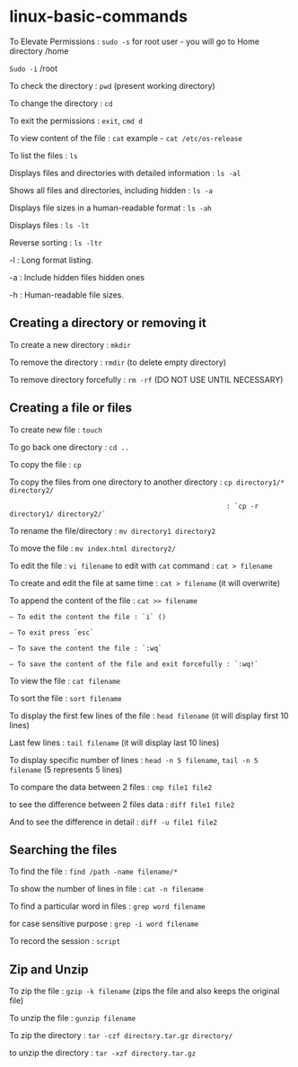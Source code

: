 # linux-basic-commands

 To Elevate Permissions : `sudo -s` for root user - you will go to Home directory /home
                         
  `Sudo -i`  /root                                       

 To check the directory : `pwd` (present working directory)

To change the directory : `cd`

To exit the permissions : `exit`, `cmd d`

To view content of the file : `cat`     example - `cat /etc/os-release`


To list the files : `ls`


Displays files and directories with detailed information : `ls -al`

Shows all files and directories, including hidden : `ls -a`

Displays file sizes in a human-readable format : `ls -ah`

Displays files : `ls -lt`

Reverse sorting : `ls -ltr`

   -l : Long format listing.
   
   -a : Include hidden files hidden ones
   
   -h : Human-readable file sizes.

## Creating a directory or removing it

To create a new directory : `mkdir`

To remove the directory : `rmdir` (to delete empty directory)

To remove directory forcefully : `rm -rf` (DO NOT USE UNTIL NECESSARY)

## Creating a file or files


To create new file : `touch`

To go back one directory : `cd ..`


To copy the file : `cp`

To copy the files from one directory to another directory : `cp directory1/* directory2/`
                                                          
                                                          : `cp -r directory1/ directory2/`


To rename the file/directory : `mv directory1 directory2`

To move the file : `mv index.html directory2/`

To edit the file : `vi filename`
to edit with `cat` command : `cat > filename`

To create and edit the file at same time : `cat > filename` (it will overwrite)

To append the content of the file : `cat >> filename`
    
    – To edit the content the file : `i` ()
    
    – To exit press `esc`
    
    – To save the content the file : `:wq`
    
    – To save the content of the file and exit forcefully : `:wq!`


To view the file : `cat filename`

To sort the file : `sort filename`

To display the first few lines of the file : `head filename` (it will display first 10 lines)
                      
Last few lines     : `tail filename` (it will display last 10 lines)
 

To display specific number of lines : `head -n 5 filename`, `tail -n 5 filename` (5 represents 5 lines)

To compare the data between 2 files : `cmp file1 file2`

to see the difference between 2 files data : `diff file1 file2`

And to see the difference in detail : `diff -u file1 file2`

## Searching the files

To find the file : `find /path -name filename/*`

To show the number of lines in file : `cat -n filename`

To find a particular word in files : `grep word filename`

for case sensitive purpose : `grep -i word filename`

To record the session : `script`

## Zip and Unzip

To zip the file : `gzip -k filename` (zips the file and also keeps the original file)

To unzip the file : `gunzip filename`

To zip the directory : `tar -czf directory.tar.gz directory/`

to unzip the directory : `tar -xzf directory.tar.gz`






